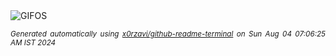 <div align="justify">
<picture>
    <source media="(prefers-color-scheme: dark)" srcset="https://i.ibb.co/SnSVjFN/output-gif.gif">
    <source media="(prefers-color-scheme: light)" srcset="https://i.ibb.co/SnSVjFN/output-gif.gif">
    <img alt="GIFOS" src="https://i.ibb.co/SnSVjFN/output-gif.gif">
</picture>

<sub><i>Generated automatically using [x0rzavi/github-readme-terminal](https://github.com/x0rzavi/github-readme-terminal) on Sun Aug 04 07:06:25 AM IST 2024</i></sub>

<!-- <details>
<summary>More details</summary>

</details> -->
</div>

<!-- Image deletion URL: https://ibb.co/YkgfCH2/61b7e3f9de07daf7f875127ad14ea31b -->